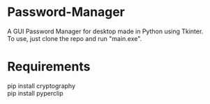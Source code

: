 # Password-Manager
A GUI Password Manager for desktop made in Python using Tkinter. <br>
To use, just clone the repo and run "main.exe". </br>
# Requirements 
pip install cryptography </br>
pip install pyperclip

